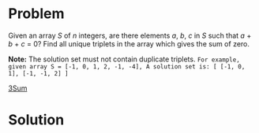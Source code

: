 
# Problem

Given an array _S_ of _n_ integers, are there elements _a_, _b_, _c_ in _S_
such that _a_ + _b_ + _c_ = 0? Find all unique triplets in the array which
gives the sum of zero.

**Note:** The solution set must not contain duplicate triplets.
    ```
    For example, given array S = [-1, 0, 1, 2, -1, -4],
    A solution set is:
    [
      [-1, 0, 1],
      [-1, -1, 2]
    ]
    ```



[3Sum](https://leetcode.com/problems/3sum)

# Solution



